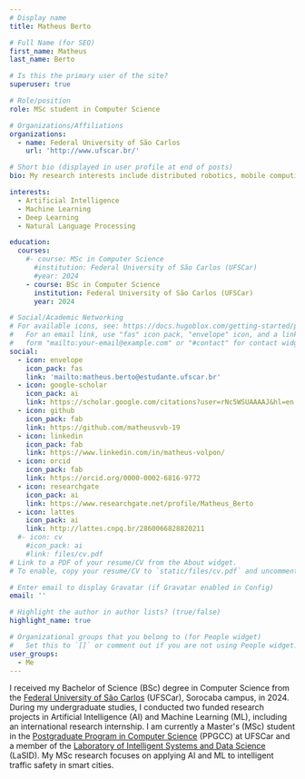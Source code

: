 ```yaml
---
# Display name
title: Matheus Berto

# Full Name (for SEO)
first_name: Matheus
last_name: Berto

# Is this the primary user of the site?
superuser: true

# Role/position
role: MSc student in Computer Science

# Organizations/Affiliations
organizations:
  - name: Federal University of São Carlos
    url: 'http://www.ufscar.br/'

# Short bio (displayed in user profile at end of posts)
bio: My research interests include distributed robotics, mobile computing and programmable matter.

interests:
  - Artificial Intelligence
  - Machine Learning
  - Deep Learning
  - Natural Language Processing

education:
  courses:
    #- course: MSc in Computer Science
      #institution: Federal University of São Carlos (UFSCar)
      #year: 2024
    - course: BSc in Computer Science
      institution: Federal University of São Carlos (UFSCar)
      year: 2024

# Social/Academic Networking
# For available icons, see: https://docs.hugoblox.com/getting-started/page-builder/#icons
#   For an email link, use "fas" icon pack, "envelope" icon, and a link in the
#   form "mailto:your-email@example.com" or "#contact" for contact widget.
social:
  - icon: envelope
    icon_pack: fas
    link: 'mailto:matheus.berto@estudante.ufscar.br'
  - icon: google-scholar
    icon_pack: ai
    link: https://scholar.google.com/citations?user=rNc5WSUAAAAJ&hl=en
  - icon: github
    icon_pack: fab
    link: https://github.com/matheusvvb-19
  - icon: linkedin
    icon_pack: fab
    link: https://www.linkedin.com/in/matheus-volpon/
  - icon: orcid
    icon_pack: fab
    link: https://orcid.org/0000-0002-6816-9772
  - icon: researchgate
    icon_pack: ai
    link: https://www.researchgate.net/profile/Matheus_Berto
  - icon: lattes
    icon_pack: ai
    link: http://lattes.cnpq.br/2860066828820211
  #- icon: cv
    #icon_pack: ai
    #link: files/cv.pdf
# Link to a PDF of your resume/CV from the About widget.
# To enable, copy your resume/CV to `static/files/cv.pdf` and uncomment the lines below.

# Enter email to display Gravatar (if Gravatar enabled in Config)
email: ''

# Highlight the author in author lists? (true/false)
highlight_name: true

# Organizational groups that you belong to (for People widget)
#   Set this to `[]` or comment out if you are not using People widget.
user_groups:
  - Me
---
```


I received my Bachelor of Science (BSc) degree in Computer Science from the [Federal University of São Carlos](http://www.ufscar.br/) (UFSCar), Sorocaba campus, in 2024. During my undergraduate studies, I conducted two funded research projects in Artificial Intelligence (AI) and Machine Learning (ML), including an international research internship. I am currently a Master's (MSc) student in the [Postgraduate Program in Computer Science](https://www.ppgcc.ufscar.br/pt-br) (PPGCC) at UFSCar and a member of the [Laboratory of Intelligent Systems and Data Science](https://lasid.dcomp.ufscar.br/) (LaSID). My MSc research focuses on applying AI and ML to intelligent traffic safety in smart cities.
